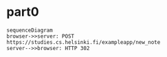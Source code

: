 # part0

```mermaid
sequenceDiagram
browser->>server: POST https://studies.cs.helsinki.fi/exampleapp/new_note
server-->>browser: HTTP 302
```
